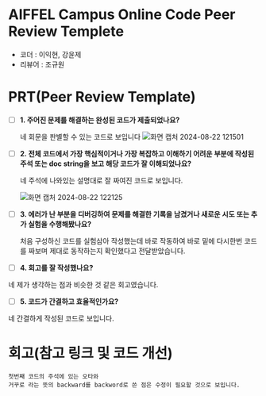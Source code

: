 # AIFFEL Campus Online Code Peer Review Templete
- 코더 : 이익현, 강윤제
- 리뷰어 : 조규원


# PRT(Peer Review Template)
- [ ]  **1. 주어진 문제를 해결하는 완성된 코드가 제출되었나요?**

  
    네 회문을 판별할 수 있는 코드로 보입니다 
   ![화면 캡처 2024-08-22 121501](https://github.com/user-attachments/assets/06ae19fe-199c-46e8-92ae-8fa974a61aa5)

  

  
- [ ]  **2. 전체 코드에서 가장 핵심적이거나 가장 복잡하고 이해하기 어려운 부분에 작성된 
주석 또는 doc string을 보고 해당 코드가 잘 이해되었나요?**
 
   네 주석에 나와있는 설명대로 잘 짜여진 코드로 보입니다.
 
    ![화면 캡처 2024-08-22 122125](https://github.com/user-attachments/assets/9e3ade23-880f-429a-89a4-a3f906c33e1f)

        
- [ ]  **3. 에러가 난 부분을 디버깅하여 문제를 해결한 기록을 남겼거나
새로운 시도 또는 추가 실험을 수행해봤나요?**
    
    처음 구성하신 코드를 실험삼아 작성했는데 바로 작동하여 바로 밑에 다시한번 코드를 짜보며 제대로 동작하는지 확인했다고 전달받았습니다.
    
        
- [ ]  **4. 회고를 잘 작성했나요?**
  
  네 제가 생각하는 점과 비슷한 것 같은 회고였습니다.
        
- [ ]  **5. 코드가 간결하고 효율적인가요?**
  
  네 간결하게 작성된 코드로 보입니다.
   


# 회고(참고 링크 및 코드 개선)
```
첫번째 코드의 주석에 있는 오타와
거꾸로 라는 뜻의 backward를 backword로 쓴 점은 수정이 필요할 것으로 보입니다.

